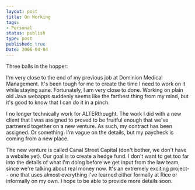 ```yaml
---
layout: post
title: On Working
tags:
- Personal
status: publish
type: post
published: true
Date: 2006-04-04
---
```

Three balls in the hopper:

I'm very close to the end of my previous job at Dominion Medical Management.  It's been tough for me to create the time I need to work on it while staying sane.  Fortunately, I am very close to done.  Working on plain old Java webapps suddenly seems like the farthest thing from my mind, but it's good to know that I can do it in a pinch.

I no longer technically work for ALTERthought.  The work I did with a new client that I was assigned to proved to be fruitful enough that we've partnered together on a new venture.  As such, my contract has been assigned.  Or something.  I'm vague on the details, but my paycheck is coming from a new place.

The new venture is called Canal Street Capital (don't bother, we don't have a website yet).  Our goal is to create a hedge fund.  I don't want to get too far into the details of what I'm doing before we get input from the law team, since we're talking about real money now.  It's an extremely exciting project-- one that uses almost everything I've learned either formally at Rice or informally on my own.  I hope to be able to provide more details soon.
